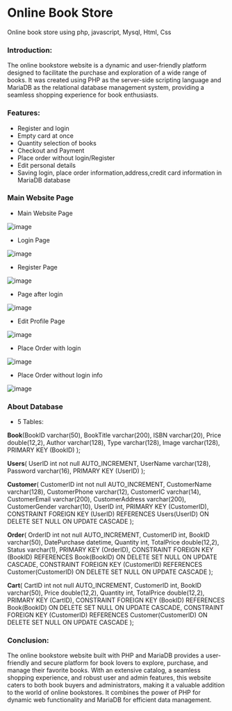 # Online Book Store

Online book store using php, javascript, Mysql, Html, Css

### Introduction:
The online bookstore website is a dynamic and user-friendly platform designed to facilitate the purchase and exploration of a wide range of books. It was created using PHP as the server-side scripting language and MariaDB as the relational database management system, providing a seamless shopping experience for book enthusiasts.

### Features:
- Register and login
- Empty card at once
- Quantity selection of books
- Checkout and Payment
- Place order without login/Register
- Edit personal details
- Saving login, place order information,address,credit card information in MariaDB database

### Main Website Page

- Main Website Page

![image](https://github.com/AlpeshJasani/bookstore/assets/112234589/c60c851d-8e6e-46a7-b22d-b02176fe9ba8)

- Login Page

![image](https://github.com/AlpeshJasani/bookstore/assets/112234589/a8ed4729-2f4d-4762-a2fa-54ab158a3583)

- Register Page
  
![image](https://github.com/AlpeshJasani/bookstore/assets/112234589/338ead10-2fbf-442b-ad88-8cad5c54674f)

- Page after login

![image](https://github.com/AlpeshJasani/bookstore/assets/112234589/9809576e-f03e-4868-87ee-62e7fa009b45)

- Edit Profile Page

![image](https://github.com/AlpeshJasani/bookstore/assets/112234589/8a0f0bf3-1e14-464e-b183-e8f87db8ab24)

- Place Order with login

![image](https://github.com/AlpeshJasani/bookstore/assets/112234589/d016a76e-0903-4a45-ba9f-6b089f6b08ed)

- Place Order without login info

![image](https://github.com/AlpeshJasani/bookstore/assets/112234589/926317a4-3c37-446d-a679-1c355d0feab8)

### About Database
- 5 Tables:

**Book**(BookID varchar(50), BookTitle varchar(200), ISBN varchar(20), Price double(12,2), Author varchar(128), Type varchar(128), Image varchar(128), PRIMARY KEY (BookID) );

**Users**( UserID int not null AUTO_INCREMENT, UserName varchar(128), Password varchar(16), PRIMARY KEY (UserID) );

**Customer**( CustomerID int not null AUTO_INCREMENT, CustomerName varchar(128), CustomerPhone varchar(12), CustomerIC varchar(14), CustomerEmail varchar(200), CustomerAddress varchar(200), CustomerGender varchar(10), UserID int, PRIMARY KEY (CustomerID), CONSTRAINT FOREIGN KEY (UserID) REFERENCES Users(UserID) ON DELETE SET NULL ON UPDATE CASCADE );

**Order**( OrderID int not null AUTO_INCREMENT, CustomerID int, BookID varchar(50), DatePurchase datetime, Quantity int, TotalPrice double(12,2), Status varchar(1), PRIMARY KEY (OrderID), CONSTRAINT FOREIGN KEY (BookID) REFERENCES Book(BookID) ON DELETE SET NULL ON UPDATE CASCADE, CONSTRAINT FOREIGN KEY (CustomerID) REFERENCES Customer(CustomerID) ON DELETE SET NULL ON UPDATE CASCADE );

**Cart**( CartID int not null AUTO_INCREMENT, CustomerID int, BookID varchar(50), Price double(12,2), Quantity int, TotalPrice double(12,2), PRIMARY KEY (CartID), CONSTRAINT FOREIGN KEY (BookID) REFERENCES Book(BookID) ON DELETE SET NULL ON UPDATE CASCADE, CONSTRAINT FOREIGN KEY (CustomerID) REFERENCES Customer(CustomerID) ON DELETE SET NULL ON UPDATE CASCADE );






### Conclusion:
The online bookstore website built with PHP and MariaDB provides a user-friendly and secure platform for book lovers to explore, purchase, and manage their favorite books. With an extensive catalog, a seamless shopping experience, and robust user and admin features, this website caters to both book buyers and administrators, making it a valuable addition to the world of online bookstores. It combines the power of PHP for dynamic web functionality and MariaDB for efficient data management.

